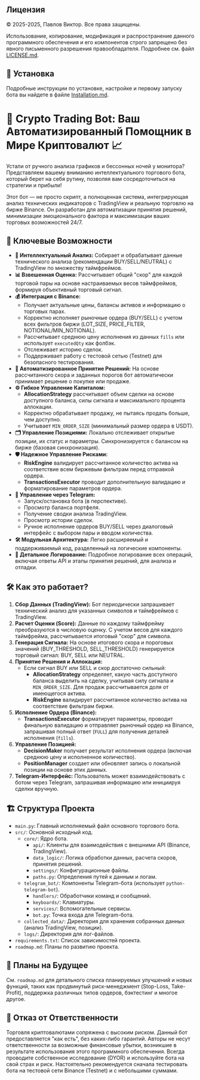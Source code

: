 ## Лицензия

© 2025-2025, Павлов Виктор. Все права защищены.

Использование, копирование, модификация и распространение данного программного обеспечения и его компонентов строго запрещено без явного письменного разрешения правообладателя. Подробнее см. файл [LICENSE.md](LICENSE.md).


## 🚀 Установка

Подробные инструкции по установке, настройке и первому запуску бота вы найдете в файле [Installation.md](Installation.md).

# 🚀 Crypto Trading Bot: Ваш Автоматизированный Помощник в Мире Криптовалют 📈

Устали от ручного анализа графиков и бессонных ночей у монитора? Представляем вашему вниманию интеллектуального торгового бота, который берет на себя рутину, позволяя вам сосредоточиться на стратегии и прибыли!

Этот бот — не просто скрипт, а полноценная система, интегрирующая анализ технических индикаторов с TradingView и реальную торговлю на бирже Binance. Он разработан для автоматизации принятия решений, минимизации эмоционального фактора и максимизации ваших торговых возможностей 24/7.

## 🌟 Ключевые Возможности

*   **🧠 Интеллектуальный Анализ:** Собирает и обрабатывает данные технического анализа (рекомендации BUY/SELL/NEUTRAL) с TradingView по множеству таймфреймов.
*   **📊 Взвешенная Оценка:** Рассчитывает общий "скор" для каждой торговой пары на основе настраиваемых весов таймфреймов, формируя объективный торговый сигнал.
*   **💰 Интеграция с Binance:**
    *   Получает актуальные цены, балансы активов и информацию о торговых парах.
    *   Корректно исполняет рыночные ордера (BUY/SELL) с учетом всех фильтров биржи (LOT\_SIZE, PRICE\_FILTER, NOTIONAL/MIN\_NOTIONAL).
    *   Рассчитывает среднюю цену исполнения из данных `fills` или использует `executedQty` как фолбэк.
    *   Отслеживает историю сделок.
    *   Поддерживает работу с тестовой сетью (Testnet) для безопасного тестирования.
*   **🤖 Автоматизированное Принятие Решений:** На основе рассчитанного скора и заданных порогов бот автоматически принимает решение о покупке или продаже.
*   **⚙️ Гибкое Управление Капиталом:**
    *   **AllocationStrategy** рассчитывает объем сделки на основе доступного баланса, силы сигнала и максимального процента аллокации.
    *   Корректно обрабатывает продажу, не пытаясь продать больше, чем доступно.
    *   Учитывает `MIN_ORDER_SIZE` (минимальный размер ордера в USDT).
*   **🗂️ Управление Позициями:** Локально отслеживает открытые позиции, их статус и параметры. Синхронизируется с балансом на бирже (базовая синхронизация).
*   **🛡️ Надежное Управление Рисками:**
    *   **RiskEngine** валидирует рассчитанное количество актива на соответствие всем биржевым фильтрам перед отправкой ордера.
    *   **TransactionsExecutor** проводит дополнительную валидацию и форматирование параметров ордера.
*   **💬 Управление через Telegram:**
    *   Запуск/остановка бота (в перспективе).
    *   Просмотр баланса портфеля.
    *   Получение сводки анализа TradingView.
    *   Просмотр истории сделок.
    *   Ручное исполнение ордеров BUY/SELL через диалоговый интерфейс с выбором пары и вводом количества.
*   **🛠️ Модульная Архитектура:** Легко расширяемый и поддерживаемый код, разделенный на логические компоненты.
*   **📝 Детальное Логирование:** Подробное логирование всех операций, включая ответы API и этапы принятия решений, для анализа и отладки.

## 🛠️ Как это работает?

1.  **Сбор Данных (TradingView):** Бот периодически запрашивает технический анализ для указанных символов и таймфреймов с TradingView.
2.  **Расчет Оценки (Score):** Данные по каждому таймфрейму преобразуются в числовую оценку. С учетом весов для каждого таймфрейма, рассчитывается итоговый "скор" для символа.
3.  **Генерация Сигнала:** На основе итогового скора и пороговых значений (BUY\_THRESHOLD, SELL\_THRESHOLD) генерируется торговый сигнал: BUY, SELL или NEUTRAL.
4.  **Принятие Решения и Аллокация:**
    *   Если сигнал BUY или SELL и скор достаточно сильный:
        *   **AllocationStrategy** определяет, какую часть доступного баланса выделить на сделку, учитывая силу сигнала и `MIN_ORDER_SIZE`. Для продаж рассчитывается доля от имеющегося актива.
        *   **RiskEngine** валидирует рассчитанное количество актива на соответствие фильтрам биржи.
5.  **Исполнение Ордера (Binance):**
    *   **TransactionsExecutor** форматирует параметры, проводит финальную валидацию и отправляет рыночный ордер на Binance, запрашивая полный ответ (`FULL`) для получения деталей исполнения (`fills`).
6.  **Управление Позицией:**
    *   **DecisionMaker** получает результат исполнения ордера (включая среднюю цену и исполненное количество).
    *   **PositionManager** создает или обновляет запись о локальной позиции на основе этих данных.
7.  **Telegram-Интерфейс:** Пользователь может взаимодействовать с ботом через Telegram, запрашивая информацию или инициируя сделки вручную.

## 🏗️ Структура Проекта

*   `main.py`: Главный исполняемый файл основного торгового бота.
*   `src/`: Основной исходный код.
    *   `core/`: Ядро бота.
        *   `api/`: Клиенты для взаимодействия с внешними API (Binance, TradingView).
        *   `data_logic/`: Логика обработки данных, расчета скоров, принятия решений.
        *   `settings/`: Конфигурационные файлы.
        *   `paths.py`: Определения путей к данным и логам.
    *   `telegram_bot/`: Компоненты Telegram-бота (использует `python-telegram-bot`).
        *   `handlers/`: Обработчики команд и сообщений.
        *   `keyboards/`: Клавиатуры.
        *   `services/`: Вспомогательные сервисы.
        *   `bot.py`: Точка входа для Telegram-бота.
    *   `collected_data/`: Директория для хранения собранных данных (анализ TradingView, позиции).
    *   `logs/`: Директория для лог-файлов.
*   `requirements.txt`: Список зависимостей проекта.
*   `roadmap.md`: Планы по развитию проекта.

## 🚀 Планы на Будущее

См. `roadmap.md` для детального списка планируемых улучшений и новых функций, таких как продвинутый риск-менеджмент (Stop-Loss, Take-Profit), поддержка различных типов ордеров, бэктестинг и многое другое.

## 📜 Отказ от Ответственности

Торговля криптовалютами сопряжена с высоким риском. Данный бот предоставляется "как есть", без каких-либо гарантий. Авторы не несут ответственности за возможные финансовые убытки, возникшие в результате использования этого программного обеспечения. Всегда проводите собственное исследование (DYOR) и используйте бота на свой страх и риск. Настоятельно рекомендуется сначала тестировать бота на тестовой сети Binance (Testnet) и с небольшими суммами.

